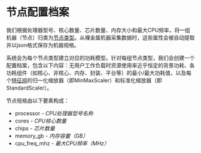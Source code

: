 # 节点配置档案

我们根据处理器型号、核心数量、芯片数量、内存大小和最大CPU频率，将一组机器（节点）归类为[节点类型](./pipeline.md#node-type)。从裸金属机器采集数据时，这些属性会被自动提取并以json格式保存为机器规格。

系统会为每个节点类型建立对应的功耗模型。针对每组节点类型，我们会创建一个配置档案，包含以下内容：无用户工作负载时资源使用率近乎恒定的背景功耗、各功耗组件（如核心、非核心、内存、封装、平台等）的最小/最大功耗值，以及每个[特征组](./pipeline.md#feature-group)的归一化缩放器（即MinMaxScaler）和标准化缩放器（即StandardScaler）。

节点规格由以下要素构成：

- processor *- CPU处理器型号名称*
- cores *- CPU核心数量*
- chips *- 芯片数量*
- memory_gb *- 内存容量（GB）*
- cpu_freq_mhz *- 最大CPU频率（MHz）*